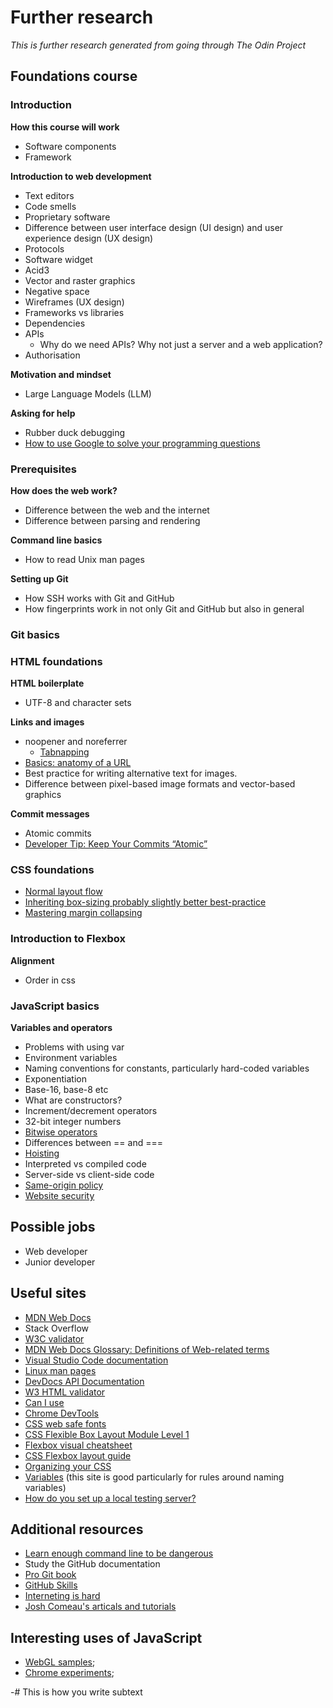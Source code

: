 # Further research
*This is further research generated from going through The Odin Project*

## Foundations course

### Introduction
**How this course will work**
- Software components
- Framework

**Introduction to web development**
- Text editors
- Code smells
- Proprietary software
- Difference between user interface design (UI design) and user experience design (UX design)
- Protocols
- Software widget
- Acid3
- Vector and raster graphics
- Negative space
- Wireframes (UX design)
- Frameworks vs libraries
- Dependencies
- APIs
    - Why do we need APIs? Why not just a server and a web application?
- Authorisation

**Motivation and mindset**
- Large Language Models (LLM)

**Asking for help**
- Rubber duck debugging
- [How to use Google to solve your programming questions](https://old.codinginflow.com/google-programming-questions)

### Prerequisites

**How does the web work?**
- Difference between the web and the internet
- Difference between parsing and rendering

**Command line basics**
- How to read Unix man pages

**Setting up Git**
- How SSH works with Git and GitHub
- How fingerprints work in not only Git and GitHub but also in general

### Git basics

### HTML foundations
**HTML boilerplate**
- UTF-8 and character sets

**Links and images**
- noopener and noreferrer
    - [Tabnapping](https://owasp.org/www-community/attacks/Reverse_Tabnabbing)
- [Basics: anatomy of a URL](https://developer.mozilla.org/en-US/docs/Learn_web_development/Howto/Web_mechanics/What_is_a_URL#basics_anatomy_of_a_url)
- Best practice for writing alternative text for images.
- Difference between pixel-based image formats and vector-based graphics

**Commit messages**
- Atomic commits
- [Developer Tip: Keep Your Commits “Atomic”](https://www.freshconsulting.com/insights/blog/atomic-commits/)


### CSS foundations
- [Normal layout flow](https://developer.mozilla.org/en-US/docs/Learn_web_development/Core/CSS_layout/Introduction#normal_layout_flow)
- [Inheriting box-sizing probably slightly better best-practice](https://css-tricks.com/inheriting-box-sizing-probably-slightly-better-best-practice/)
- [Mastering margin collapsing](https://developer.mozilla.org/en-US/docs/Web/CSS/CSS_box_model/Mastering_margin_collapsing)


### Introduction to Flexbox
**Alignment**
- Order in css


### JavaScript basics
**Variables and operators**
- Problems with using var
- Environment variables
- Naming conventions for constants, particularly hard-coded variables
- Exponentiation 
- Base-16, base-8 etc
- What are constructors?
- Increment/decrement operators
- 32-bit integer numbers
- [Bitwise operators](https://developer.mozilla.org/en-US/docs/Web/JavaScript/Guide/Expressions_and_operators#bitwise_operators)
- Differences between == and ===
- [Hoisting](https://developer.mozilla.org/en-US/docs/Glossary/Hoisting)
- Interpreted vs compiled code
- Server-side vs client-side code
- [Same-origin policy](https://developer.mozilla.org/en-US/docs/Web/Security/Same-origin_policy)
- [Website security](https://developer.mozilla.org/en-US/docs/Learn_web_development/Extensions/Server-side/First_steps/Website_security)



## Possible jobs
- Web developer
- Junior developer


## Useful sites
- [MDN Web Docs](https://developer.mozilla.org/en-US/)
- Stack Overflow
- [W3C validator](https://validator.w3.org/)
- [MDN Web Docs Glossary: Definitions of Web-related terms](https://developer.mozilla.org/en-US/docs/Glossary)
- [Visual Studio Code documentation](https://code.visualstudio.com/docs)
- [Linux man pages](https://linux.die.net/man/)
- [DevDocs API Documentation](https://devdocs.io/)
- [W3 HTML validator](https://validator.w3.org/#validate_by_input)
- [Can I use](https://caniuse.com/)
- [Chrome DevTools](https://developer.chrome.com/docs/devtools/)
- [CSS web safe fonts](https://www.w3schools.com/cssref/css_websafe_fonts.php)
- [CSS Flexible Box Layout Module Level 1](https://www.w3.org/TR/css-flexbox-1/)
- [Flexbox visual cheatsheet](https://flexbox.malven.co/)
- [CSS Flexbox layout guide](https://css-tricks.com/snippets/css/a-guide-to-flexbox/)
- [Organizing your CSS](https://developer.mozilla.org/en-US/docs/Learn_web_development/Core/Styling_basics/Organizing)
- [Variables](https://javascript.info/variables) (this site is good particularly for rules around naming variables)
- [How do you set up a local testing server?](https://developer.mozilla.org/en-US/docs/Learn_web_development/Howto/Tools_and_setup/set_up_a_local_testing_server)


## Additional resources
- [Learn enough command line to be dangerous](https://www.learnenough.com/command-line-tutorial)
- Study the GitHub documentation
- [Pro Git book](https://git-scm.com/book/en/v2)
- [GitHub Skills](https://skills.github.com/)
- [Interneting is hard](https://internetingishard.netlify.app/)
- [Josh Comeau's articals and tutorials](https://www.joshwcomeau.com/)


## Interesting uses of JavaScript
- [WebGL samples](https://webglsamples.org/);
- [Chrome experiments](https://experiments.withgoogle.com/collection/chrome);



-# This is how you write subtext